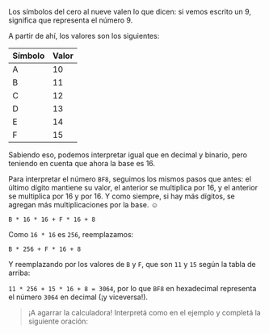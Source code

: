 Los símbolos del cero al nueve valen lo que dicen: si vemos escrito un 9, significa que representa el número 9.

A partir de ahí, los valores son los siguientes:

| Símbolo | Valor |
|---|---|
|A|10|
|B|11|
|C|12|
|D|13|
|E|14|
|F|15|

Sabiendo eso, podemos interpretar igual que en decimal y binario, pero teniendo en cuenta que ahora la base es 16.

Para interpretar el número `BF8`, seguimos los mismos pasos que antes: el último dígito mantiene su valor, el anterior se multiplica por 16, y el anterior se multiplica por 16 y por 16. Y como siempre, si hay más dígitos, se agregan más multiplicaciones por la base. :relaxed:

`B * 16 * 16 + F * 16 + 8`

Como `16 * 16` es `256`, reemplazamos:

`B * 256 + F * 16 + 8`

Y reemplazando por los valores de `B` y `F`, que son `11` y `15` según la tabla de arriba:

`11 * 256 + 15 * 16 + 8 = 3064`, por lo que `BF8` en hexadecimal representa el número `3064` en decimal (¡y viceversa!).

> ¡A agarrar la calculadora! Interpretá como en el ejemplo y completá la siguiente oración: